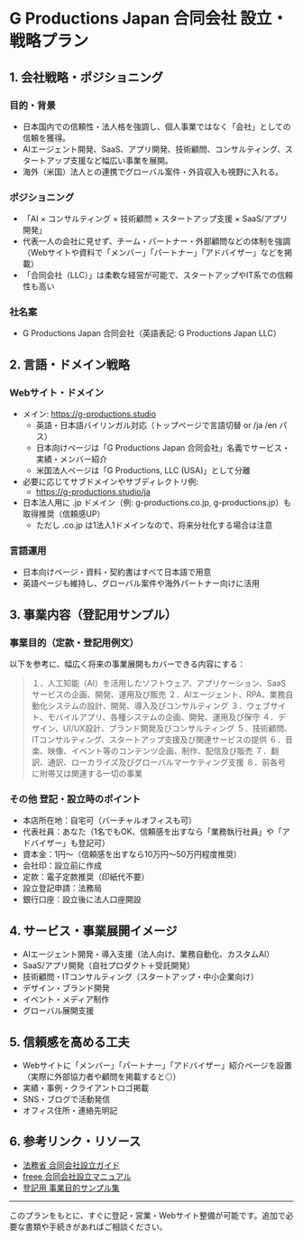 # G Productions Japan 合同会社 設立・戦略プラン

## 1. 会社戦略・ポジショニング

### 目的・背景

- 日本国内での信頼性・法人格を強調し、個人事業ではなく「会社」としての信頼を獲得。
- AIエージェント開発、SaaS、アプリ開発、技術顧問、コンサルティング、スタートアップ支援など幅広い事業を展開。
- 海外（米国）法人との連携でグローバル案件・外貨収入も視野に入れる。

### ポジショニング

- 「AI × コンサルティング × 技術顧問 × スタートアップ支援 × SaaS/アプリ開発」
- 代表一人の会社に見せず、チーム・パートナー・外部顧問などの体制を強調（Webサイトや資料で「メンバー」「パートナー」「アドバイザー」などを掲載）
- 「合同会社（LLC）」は柔軟な経営が可能で、スタートアップやIT系での信頼性も高い

### 社名案

- G Productions Japan 合同会社（英語表記: G Productions Japan LLC）

## 2. 言語・ドメイン戦略

### Webサイト・ドメイン

- メイン: https://g-productions.studio
  - 英語・日本語バイリンガル対応（トップページで言語切替 or /ja /en パス）
  - 日本向けページは「G Productions Japan 合同会社」名義でサービス・実績・メンバー紹介
  - 米国法人ページは「G Productions, LLC (USA)」として分離
- 必要に応じてサブドメインやサブディレクトリ例:
  - https://g-productions.studio/ja
- 日本法人用に .jp ドメイン（例: g-productions.co.jp, g-productions.jp）も取得推奨（信頼感UP）
  - ただし .co.jp は1法人1ドメインなので、将来分社化する場合は注意

### 言語運用

- 日本向けページ・資料・契約書はすべて日本語で用意
- 英語ページも維持し、グローバル案件や海外パートナー向けに活用

## 3. 事業内容（登記用サンプル）

### 事業目的（定款・登記用例文）

以下を参考に、幅広く将来の事業展開もカバーできる内容にする：

> １．人工知能（AI）を活用したソフトウェア、アプリケーション、SaaSサービスの企画、開発、運用及び販売
> ２．AIエージェント、RPA、業務自動化システムの設計、開発、導入及びコンサルティング
> ３．ウェブサイト、モバイルアプリ、各種システムの企画、開発、運用及び保守
> ４．デザイン、UI/UX設計、ブランド開発及びコンサルティング
> ５．技術顧問、ITコンサルティング、スタートアップ支援及び関連サービスの提供
> ６．音楽、映像、イベント等のコンテンツ企画、制作、配信及び販売
> ７．翻訳、通訳、ローカライズ及びグローバルマーケティング支援
> ８．前各号に附帯又は関連する一切の事業

### その他 登記・設立時のポイント

- 本店所在地：自宅可（バーチャルオフィスも可）
- 代表社員：あなた（1名でもOK、信頼感を出すなら「業務執行社員」や「アドバイザー」も登記可）
- 資本金：1円～（信頼感を出すなら10万円～50万円程度推奨）
- 会社印：設立前に作成
- 定款：電子定款推奨（印紙代不要）
- 設立登記申請：法務局
- 銀行口座：設立後に法人口座開設

## 4. サービス・事業展開イメージ

- AIエージェント開発・導入支援（法人向け、業務自動化、カスタムAI）
- SaaS/アプリ開発（自社プロダクト＋受託開発）
- 技術顧問・ITコンサルティング（スタートアップ・中小企業向け）
- デザイン・ブランド開発
- イベント・メディア制作
- グローバル展開支援

## 5. 信頼感を高める工夫

- Webサイトに「メンバー」「パートナー」「アドバイザー」紹介ページを設置（実際に外部協力者や顧問を掲載すると◎）
- 実績・事例・クライアントロゴ掲載
- SNS・ブログで活動発信
- オフィス住所・連絡先明記

## 6. 参考リンク・リソース

- [法務省 合同会社設立ガイド](https://www.moj.go.jp/MINJI/minji06_00099.html)
- [freee 合同会社設立マニュアル](https://www.freee.co.jp/kb/kb-company/llc-tokki/)
- [登記用 事業目的サンプル集](https://www.startup-llc.com/llc-purpose/)

---

このプランをもとに、すぐに登記・営業・Webサイト整備が可能です。追加で必要な書類や手続きがあればご相談ください。

